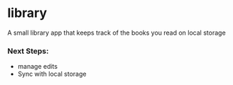 # library
A small library app that keeps track of the books you read on local storage

### Next Steps:
- manage edits
- Sync with local storage